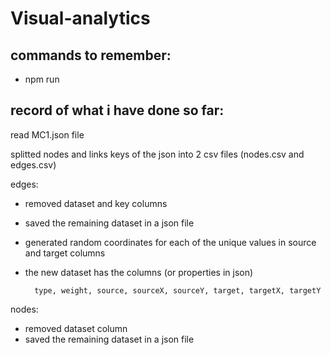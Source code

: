 # Visual-analytics

## commands to remember:
* npm run 

## record of what i have done so far:

read MC1.json file

splitted nodes and links keys of the json into 2 csv files (nodes.csv and edges.csv)

edges:
* removed dataset and key columns
* saved the remaining dataset in a json file
* generated random coordinates for each of the unique values in source and target columns
* the new dataset has the columns (or properties in json)

        type, weight, source, sourceX, sourceY, target, targetX, targetY

nodes:
* removed dataset column
* saved the remaining dataset in a json file
